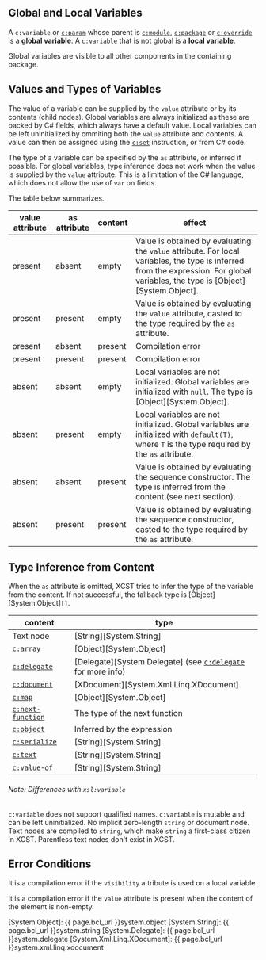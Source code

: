 ## Global and Local Variables

A `c:variable` or [`c:param`](param.html) whose parent is [`c:module`](module.html), [`c:package`](package.html) or [`c:override`](override.html) is a **global variable**. A `c:variable` that is not global is a **local variable**.

Global variables are visible to all other components in the containing package.

## Values and Types of Variables

The value of a variable can be supplied by the `value` attribute or by its contents (child nodes). Global variables are always initialized as these are backed by C# fields, which always have a default value. Local variables can be left uninitialized by ommiting both the `value` attribute and contents. A value can then be assigned using the [`c:set`](set.html) instruction, or from C# code.

The type of a variable can be specified by the `as` attribute, or inferred if possible. For global variables, type inference does not work when the value is supplied by the `value` attribute. This is a limitation of the C# language, which does not allow the use of `var` on fields.

The table below summarizes.

value attribute | as attribute | content | effect
------- | ------- | -------- | -------
present | absent | empty | Value is obtained by evaluating the `value` attribute. For local variables, the type is inferred from the expression. For global variables, the type is [Object][System.Object].
present | present | empty | Value is obtained by evaluating the `value` attribute, casted to the type required by the `as` attribute.
present | absent | present | Compilation error
present | present | present | Compilation error
absent | absent | empty | Local variables are not initialized. Global variables are initialized with `null`. The type is [Object][System.Object].
absent | present | empty | Local variables are not initialized. Global variables are initialized with `default(T)`, where `T` is the type required by the `as` attribute.
absent | absent | present | Value is obtained by evaluating the sequence constructor. The type is inferred from the content (see next section).
absent | present | present | Value is obtained by evaluating the sequence constructor, casted to the type required by the `as` attribute.

## Type Inference from Content

When the `as` attribute is omitted, XCST tries to infer the type of the variable from the content. If not successful, the fallback type is [Object][System.Object]`[]`.

content | type
------- | ----
Text node | [String][System.String]
[`c:array`](array.html) | [Object][System.Object]
[`c:delegate`](delegate.html) | [Delegate][System.Delegate] (see [`c:delegate`](delegate.html#type-of-a-delegate) for more info)
[`c:document`](document.html) | [XDocument][System.Xml.Linq.XDocument]
[`c:map`](map.html) | [Object][System.Object]
[`c:next-function`](next-function.html) | The type of the next function
[`c:object`](object.html) | Inferred by the expression
[`c:serialize`](serialize.html) | [String][System.String]
[`c:text`](text.html) | [String][System.String]
[`c:value-of`](value-of.html) | [String][System.String]

<div class="note" markdown="1">

###### Note: Differences with `xsl:variable`
`c:variable` does not support qualified names. `c:variable` is mutable and can be left uninitialized. No implicit zero-length `string` or document node. Text nodes are compiled to `string`, which make `string` a first-class citizen in XCST. Parentless text nodes don't exist in XCST.

</div>

## Error Conditions

It is a compilation error if the `visibility` attribute is used on a local variable.

It is a compilation error if the `value` attribute is present when the content of the element is non-empty.

[System.Object]: {{ page.bcl_url }}system.object
[System.String]: {{ page.bcl_url }}system.string
[System.Delegate]: {{ page.bcl_url }}system.delegate
[System.Xml.Linq.XDocument]: {{ page.bcl_url }}system.xml.linq.xdocument
